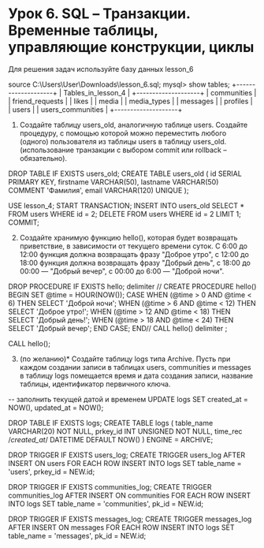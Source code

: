 # Урок 6. SQL – Транзакции. Временные таблицы, управляющие конструкции, циклы


Для решения задач используйте базу данных lesson_6

source C:\Users\User\Downloads\lesson_6.sql;
mysql> show tables;
+--------------------+
| Tables_in_lesson_4 |
+--------------------+
| communities        |
| friend_requests    |
| likes              |
| media              |
| media_types        |
| messages           |
| profiles           |
| users              |
| users_communities  |
+--------------------+


1. Создайте таблицу users_old, аналогичную таблице users. 
Создайте процедуру, с помощью которой можно переместить любого (одного) пользователя из таблицы users в таблицу users_old. (использование транзакции с выбором commit или rollback – обязательно).

DROP TABLE IF EXISTS users_old;
CREATE TABLE users_old (
	id SERIAL PRIMARY KEY,
    firstname VARCHAR(50),
    lastname VARCHAR(50) COMMENT 'Фамилия',
    email VARCHAR(120) UNIQUE
);

USE lesson_4;
START TRANSACTION; 
	INSERT INTO users_old SELECT * FROM users WHERE id = 2;
    DELETE FROM users WHERE id = 2
	LIMIT 1;
COMMIT;

2. Создайте хранимую функцию hello(), которая будет возвращать приветствие, в зависимости от текущего времени суток. С 6:00 до 12:00 функция должна возвращать фразу "Доброе утро", с 12:00 до 18:00 функция должна возвращать фразу "Добрый день", с 18:00 до 00:00 — "Добрый вечер", с 00:00 до 6:00 — "Доброй ночи".

DROP PROCEDURE IF EXISTS hello;
delimiter //
CREATE PROCEDURE hello()
BEGIN
	SET @time = HOUR(NOW());
    CASE
		WHEN (@time > 0 AND @time < 6) THEN
			SELECT 'Доброй ночи'; 
		WHEN (@time > 6 AND @time < 12) THEN
			SELECT 'Доброе утро!';
		WHEN (@time > 12 AND @time < 18) THEN
			SELECT 'Добрый день!';
		WHEN (@time > 18 AND @time < 24) THEN
			SELECT 'Добрый вечер';
	END CASE;
END//
CALL hello()
delimiter ;


CALL hello();

3. (по желанию)* Создайте таблицу logs типа Archive. Пусть при каждом создании записи в таблицах users, communities и messages в таблицу logs помещается время и дата создания записи, название таблицы, идентификатор первичного ключа.


-- заполнить текущей датой и временем
UPDATE logs SET created_at = NOW(), updated_at = NOW();

DROP TABLE IF EXISTS logs;
CREATE TABLE logs (
  table_name VARCHAR(20) NOT NULL,
  prkey_id INT UNSIGNED NOT NULL,
  time_rec /*created_at*/ DATETIME DEFAULT NOW()
) ENGINE = ARCHIVE;

DROP TRIGGER IF EXISTS users_log;
CREATE TRIGGER users_log AFTER INSERT ON users FOR EACH ROW
  INSERT INTO logs 
    SET 
      table_name = 'users',
      prkey_id = NEW.id;

DROP TRIGGER IF EXISTS communities_log;
CREATE TRIGGER communities_log AFTER INSERT ON communities FOR EACH ROW
  INSERT INTO logs 
    SET 
      table_name = 'communities',
      pk_id = NEW.id;

DROP TRIGGER IF EXISTS messages_log;
CREATE TRIGGER messages_log AFTER INSERT ON messages FOR EACH ROW
  INSERT INTO logs 
    SET 
      table_name = 'messages',
      pk_id = NEW.id;
  